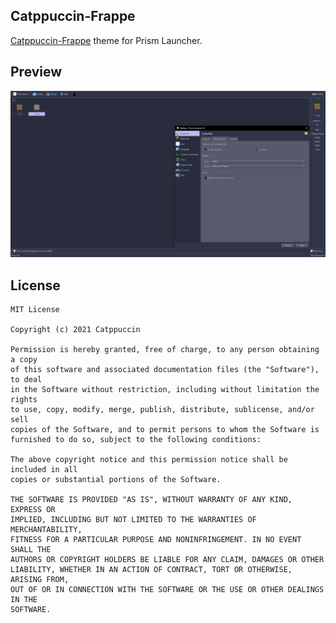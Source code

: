 <!--
SPDX-FileCopyrightText: 2022 Mqisty

SPDX-License-Identifier: CC0-1.0
-->

Catppuccin-Frappe
---
[Catppuccin-Frappe](https://github.com/catppuccin/catppuccin) theme for Prism Launcher.

## Preview
![Catppuccin-Frappe Preview](preview.png)

## License
```
MIT License

Copyright (c) 2021 Catppuccin

Permission is hereby granted, free of charge, to any person obtaining a copy
of this software and associated documentation files (the "Software"), to deal
in the Software without restriction, including without limitation the rights
to use, copy, modify, merge, publish, distribute, sublicense, and/or sell
copies of the Software, and to permit persons to whom the Software is
furnished to do so, subject to the following conditions:

The above copyright notice and this permission notice shall be included in all
copies or substantial portions of the Software.

THE SOFTWARE IS PROVIDED "AS IS", WITHOUT WARRANTY OF ANY KIND, EXPRESS OR
IMPLIED, INCLUDING BUT NOT LIMITED TO THE WARRANTIES OF MERCHANTABILITY,
FITNESS FOR A PARTICULAR PURPOSE AND NONINFRINGEMENT. IN NO EVENT SHALL THE
AUTHORS OR COPYRIGHT HOLDERS BE LIABLE FOR ANY CLAIM, DAMAGES OR OTHER
LIABILITY, WHETHER IN AN ACTION OF CONTRACT, TORT OR OTHERWISE, ARISING FROM,
OUT OF OR IN CONNECTION WITH THE SOFTWARE OR THE USE OR OTHER DEALINGS IN THE
SOFTWARE.
```
